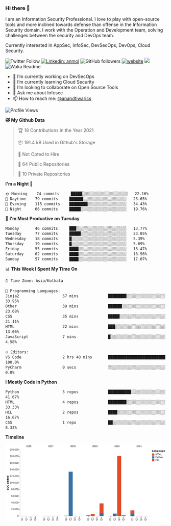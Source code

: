 ### Hi there 👋

I am an Information Security Professional. I love to play with open-source tools and more inclined towards defense than offense in the Information Security domain. I work with the Operation and Development team, solving challenges between the security and DevOps team.

Currently interested in AppSec, InfoSec, DevSecOps, DevOps, Cloud Security.

![Twitter Follow](https://img.shields.io/twitter/follow/anandtiwarics?label=Follow)
[![Linkedin: anmol](https://img.shields.io/badge/-anand-blue?style=flat-square&logo=Linkedin&logoColor=white&link=https://www.linkedin.com/in/anandsundartiwari/)](https://www.linkedin.com/in/anandsundartiwari/)
![GitHub followers](https://img.shields.io/github/followers/anandtiwarics?label=Follow&style=social)
[![website](https://img.shields.io/badge/Website-46a2f1.svg?&style=flat-square&logo=Google-Chrome&logoColor=white&link=https://anandtiwari.info/)](https://anandtiwari.info/)
![](https://visitor-badge.glitch.me/badge?page_id=anandtiwiarcs.anandtiwarics)
![Waka Readme](https://github.com/anandtiwarics/anandtiwarics/workflows/Waka%20Readme/badge.svg)

- 🔭 I’m currently working on DevSecOps 
- 🌱 I’m currently learning Cloud Security
- 👯 I’m looking to collaborate on Open Source Tools
- 💬 Ask me about Infosec
- 📫 How to reach me: [@anandtiwarics](https://twitter.com/anandtiwarics)

<!--
**anandtiwarics/anandtiwarics** is a ✨ _special_ ✨ repository because its `README.md` (this file) appears on your GitHub profile.

Here are some ideas to get you started:

- 🔭 I’m currently working on ...
- 🌱 I’m currently learning ...
- 👯 I’m looking to collaborate on ...
- 🤔 I’m looking for help with ...
- 💬 Ask me about ...
- 📫 How to reach me: ...
- 😄 Pronouns: ...
- ⚡ Fun fact: ...
-->

<!--START_SECTION:waka-->
![Profile Views](http://img.shields.io/badge/Profile%20Views-3-blue)

**🐱 My Github Data** 

> 🏆 18 Contributions in the Year 2021
 > 
> 📦 191.4 kB Used in Github's Storage 
 > 
> 🚫 Not Opted to Hire
 > 
> 📜 64 Public Repositories 
 > 
> 🔑 10 Private Repositories  
 > 
**I'm a Night 🦉** 

```text
🌞 Morning    74 commits     █████░░░░░░░░░░░░░░░░░░░░   22.16% 
🌆 Daytime    79 commits     ██████░░░░░░░░░░░░░░░░░░░   23.65% 
🌃 Evening    115 commits    ████████░░░░░░░░░░░░░░░░░   34.43% 
🌙 Night      66 commits     █████░░░░░░░░░░░░░░░░░░░░   19.76%

```
📅 **I'm Most Productive on Tuesday** 

```text
Monday       46 commits     ███░░░░░░░░░░░░░░░░░░░░░░   13.77% 
Tuesday      77 commits     █████░░░░░░░░░░░░░░░░░░░░   23.05% 
Wednesday    18 commits     █░░░░░░░░░░░░░░░░░░░░░░░░   5.39% 
Thursday     19 commits     █░░░░░░░░░░░░░░░░░░░░░░░░   5.69% 
Friday       55 commits     ████░░░░░░░░░░░░░░░░░░░░░   16.47% 
Saturday     62 commits     ████░░░░░░░░░░░░░░░░░░░░░   18.56% 
Sunday       57 commits     ████░░░░░░░░░░░░░░░░░░░░░   17.07%

```


📊 **This Week I Spent My Time On** 

```text
⌚︎ Time Zone: Asia/Kolkata

💬 Programming Languages: 
Jinja2                   57 mins             ████████░░░░░░░░░░░░░░░░░   33.95% 
Other                    39 mins             ██████░░░░░░░░░░░░░░░░░░░   23.68% 
CSS                      35 mins             █████░░░░░░░░░░░░░░░░░░░░   21.11% 
HTML                     22 mins             ███░░░░░░░░░░░░░░░░░░░░░░   13.06% 
JavaScript               7 mins              █░░░░░░░░░░░░░░░░░░░░░░░░   4.58%

🔥 Editors: 
VS Code                  2 hrs 48 mins       █████████████████████████   100.0% 
PyCharm                  0 secs              ░░░░░░░░░░░░░░░░░░░░░░░░░   0.0%

```

**I Mostly Code in Python** 

```text
Python                   5 repos             ██████████░░░░░░░░░░░░░░░   41.67% 
HTML                     4 repos             ████████░░░░░░░░░░░░░░░░░   33.33% 
HCL                      2 repos             ████░░░░░░░░░░░░░░░░░░░░░   16.67% 
CSS                      1 repo              ██░░░░░░░░░░░░░░░░░░░░░░░   8.33%

```


**Timeline**

![Chart not found](https://raw.githubusercontent.com/anandtiwarics/anandtiwarics/master/charts/bar_graph.png) 


<!--END_SECTION:waka-->
